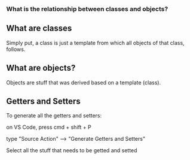 ### What is the relationship between classes and objects?

## What are classes

Simply put, a class is just a template from which all objects of that class, follows.

## What are objects?

Objects are stuff that was derived based on a template (class).

## Getters and Setters

To generate all the getters and setters:

on VS Code, press cmd + shift + P

type "Source Action" --> "Generate Getters and Setters"

Select all the stuff that needs to be getted and setted
